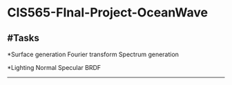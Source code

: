 CIS565-FInal-Project-OceanWave
==============================
#Tasks
------
*Surface generation
Fourier transform
Spectrum generation

*Lighting
Normal
Specular
BRDF

-----

